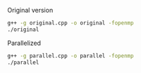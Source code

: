 Original version
```bash
g++ -g original.cpp -o original -fopenmp
./original
```
Parallelized
```bash
g++ -g parallel.cpp -o parallel -fopenmp
./parallel
```